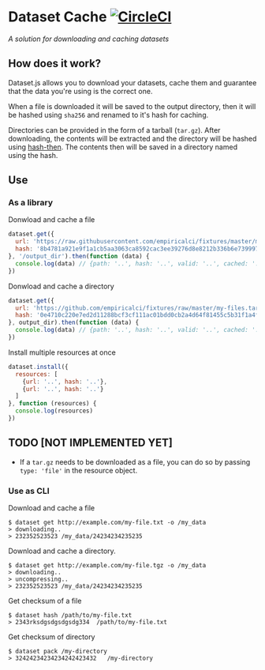 # Dataset Cache [![CircleCI](https://circleci.com/gh/empiricalci/dataset-cache.svg?style=svg)](https://circleci.com/gh/empiricalci/dataset-cache)
_A solution for downloading and caching datasets_


## How does it work?
Dataset.js allows you to download your datasets, cache them and 
guarantee that the data you're using is the correct one.

When a file is downloaded it will be saved to the output directory, 
then it will be hashed using ``sha256`` and renamed to it's hash for caching.

Directories can be provided in the form of a tarball (``tar.gz``). After downloading,
the contents will be extracted and the directory will be hashed using [hash-then](https://github.com/alantrrs/hash-then).
The contents then will be saved in a directory named using the hash.


## Use
### As a library

Donwload and cache a file
```js
dataset.get({
  url: 'https://raw.githubusercontent.com/empiricalci/fixtures/master/my-file.txt',
  hash: '8b4781a921e9f1a1cb5aa3063ca8592cac3ee39276d8e8212b336b6e73999798'
}, '/output_dir').then(function (data) {
  console.log(data) // {path: '..', hash: '..', valid: '..', cached: '..'} 
})
```

Donwload and cache a directory
```js
dataset.get({
  url: 'https://github.com/empiricalci/fixtures/raw/master/my-files.tar.gz',
  hash: '0e4710c220e7ed2d11288bcf3cf111ac01bdd0cb2a4d64f81455c5b31f1a4fbe'
}, output_dir).then(function (data) {
  console.log(data) // {path: '..', hash: '..', valid: '..', cached: '..'} 
})

```

Install multiple resources at once
```js
dataset.install({
  resources: [
    {url: '..', hash: '..'},
    {url: '..', hash: '..'}
  ]
}, function (resources) {
  console.log(resources)
})

```

## TODO [NOT IMPLEMENTED YET]
- If a ``tar.gz`` needs to be downloaded as a file, you can do so by passing ``type: 'file'``
in the resource object.

### Use as CLI

Download and cache a file
```
$ dataset get http://example.com/my-file.txt -o /my_data
> downloading..
> 232352523523 /my_data/24234234235235
```

Download and cache a directory.
```
$ dataset get http://example.com/my-file.tgz -o /my_data
> downloading..
> uncompressing..
> 232352523523 /my_data/24234234235235
```

Get checksum of a file
```
$ dataset hash /path/to/my-file.txt
> 2343rksdgsdgsdgsdg334  /path/to/my-file.txt
```

Get checksum of directory
```
$ dataset pack /my-directory
> 32424234234234242423432   /my-directory
```


